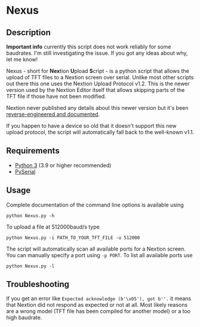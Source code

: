 # Nexus

## Description

**Important info** currently this script does not work reliably for some baudrates. I'm still investigating the issue. If you got any ideas about why, let me know!

Nexus - short for **Nex**tion **U**pload **S**cript - is a python script that allows the upload of TFT files to a Nextion screen over serial. Unlike most other scripts out there this one uses the Nextion Upload Protocol v1.2. This is the newer version used by the Nextion Editor itself that allows skipping parts of the TFT file if those have not been modified. 

Nextion never published any details about this newer version but it's been [reverse-engineered and documented](https://unofficialnextion.com/t/nextion-upload-protocol-v1-2-the-fast-one/1044).

If you happen to have a device so old that it doesn't support this new upload protocol, the script will automatically fall back to the well-known v1.1. 

## Requirements

* [Python 3](https://www.python.org/downloads/) (3.9 or higher recommended)
* [PySerial](https://pypi.org/project/pyserial/)

## Usage

Complete documentation of the command line options is available using

```
python Nexus.py -h
```

To upload a file at 512000baud/s type

```
python Nexus.py -i PATH_TO_YOUR_TFT_FILE -u 512000
```

The script will automatically scan all available ports for a Nextion screen. You can manually specify a port using `-p PORT`. To list all available ports use 

```
python Nexus.py -l
```

## Troubleshooting

If you get an error like `Expected acknowledge (b'\x05'), got b''.` it means that Nextion did not respond as expected or not at all. Most likely reasons are a wrong model (TFT file has been compiled for another model) or a too high baudrate.
